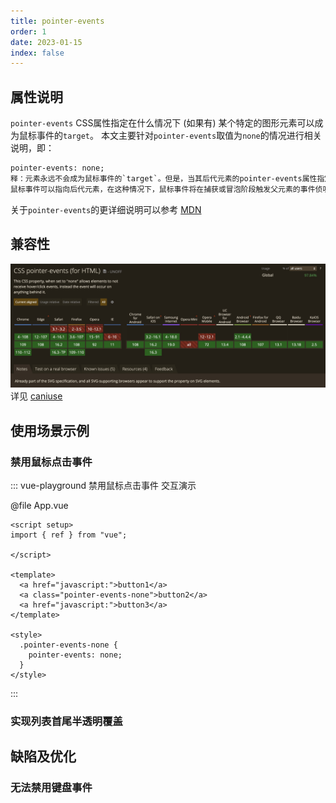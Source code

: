 ```yaml
---
title: pointer-events
order: 1
date: 2023-01-15
index: false
---
```


## 属性说明

`pointer-events` CSS属性指定在什么情况下 (如果有) 某个特定的图形元素可以成为鼠标事件的`target`。
本文主要针对`pointer-events`取值为`none`的情况进行相关说明，即：
```html
pointer-events: none;
释：元素永远不会成为鼠标事件的`target`。但是，当其后代元素的pointer-events属性指定其他值时，
鼠标事件可以指向后代元素，在这种情况下，鼠标事件将在捕获或冒泡阶段触发父元素的事件侦听器。
```

关于`pointer-events`的更详细说明可以参考 [MDN](https://developer.mozilla.org/zh-CN/docs/Web/CSS/pointer-events)


## 兼容性

![](/assets/docs/base-css/caniuse-pointer-events.jpg)
详见 [caniuse](https://caniuse.com/?search=pointer-events)

## 使用场景示例

### 禁用鼠标点击事件

::: vue-playground 禁用鼠标点击事件 交互演示

@file App.vue

```vue
<script setup>
import { ref } from "vue";

</script>

<template>
  <a href="javascript:">button1</a>
  <a class="pointer-events-none">button2</a>
  <a href="javascript:">button3</a>
</template>

<style>
  .pointer-events-none {
    pointer-events: none;
  }
</style> 
```

:::


### 实现列表首尾半透明覆盖

## 缺陷及优化

### 无法禁用键盘事件
